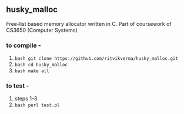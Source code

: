 ## husky_malloc
Free-list based memory allocator written in C. Part of coursework of CS3650 (Computer Systems)

### to compile - 
1. ```bash git clone https://github.com/ritvikverma/husky_malloc.git ```
2. ```bash cd husky_malloc ```
3. ```bash make all ```

### to test - 
1. steps 1-3
2. ```bash perl test.pl```
